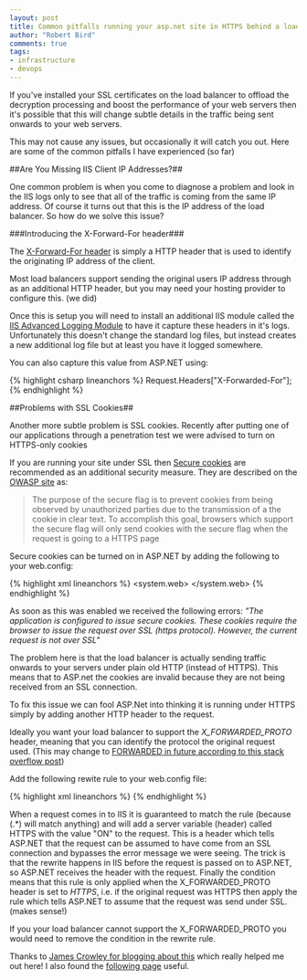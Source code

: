 ```yaml
--- 
layout: post
title: Common pitfalls running your asp.net site in HTTPS behind a load balancer
author: "Robert Bird"
comments: true
tags:
- infrastructure
- devops
---
```


If you've installed your SSL certificates on the load balancer to offload the decryption processing and boost the performance of your web servers then it's possible that this will change subtle details in the traffic being sent onwards to your web servers.

This may not cause any issues, but occasionally it will catch you out. Here are some of the common pitfalls I have experienced (so far)


<!--![Load balancer]({{ site.url }}/assets/loadbalancer.jpg)-->

##Are You Missing IIS Client IP Addresses?##

One common problem is when you come to diagnose a problem and look in the IIS logs only to see that all of the traffic is coming from the same IP address. Of course it turns out that this is the IP address of the load balancer. So how do we solve this issue?

###Introducing the X-Forward-For header###

The [X-Forward-For header](http://en.wikipedia.org/wiki/X-Forwarded-For) is simply a HTTP header that is used to identify the originating IP address of the client.

Most load balancers support sending the original users IP address through as an additional HTTP header, but you may need your hosting provider to configure this. (we did)

Once this is setup you will need to install an additional IIS module called the [IIS Advanced Logging Module](http://www.iis.net/learn/extensions/advanced-logging-module/advanced-logging-for-iis-custom-logging) to have it capture these headers in it's logs. Unfortunately this doesn't change the standard log files, but instead creates a new additional log file but at least you have it logged somewhere.

You can also capture this value from ASP.NET using:

{% highlight csharp lineanchors %}
Request.Headers["X-Forwarded-For"];
{% endhighlight %}

##Problems with SSL Cookies##

Another more subtle problem is SSL cookies. Recently after putting one of our applications through a penetration test we were advised to turn on HTTPS-only cookies 

If you are running your site under SSL then [Secure cookies](http://en.wikipedia.org/wiki/HTTP_cookie#Secure_cookie) are recommended as an additional security measure. They are described on the [OWASP site](https://www.owasp.org/index.php/SecureFlag) as:

> The purpose of the secure flag is to prevent cookies from being observed by unauthorized parties due to the transmission of a the cookie in clear text. To accomplish this goal, browsers which support the secure flag will only send cookies with the secure flag when the request is going to a HTTPS page

Secure cookies can be turned on in ASP.NET by adding the following to your web.config:

{% highlight xml lineanchors %}
<system.web>
  <httpCookies requireSSL="true" httpOnlyCookies="true" />
</system.web>
{% endhighlight %}

As soon as this was enabled we received the following errors: _"The application is configured to issue secure cookies. These cookies require the browser to issue the request over SSL (https protocol). However, the current request is not over SSL"_

The problem here is that the load balancer is actually sending traffic onwards to your servers under plain old HTTP (instead of HTTPS).
This means that to ASP.net the cookies are invalid because they are not being received from an SSL connection. 

To fix this issue we can fool ASP.Net into thinking it is running under HTTPS simply by adding another HTTP header to the request.

Ideally you want your load balancer to support the _X_FORWARDED_PROTO_ header, meaning that you can identify the protocol the original request used. (This may change to [FORWARDED in future according to this stack overflow post](http://stackoverflow.com/questions/13111080/what-is-a-full-specification-of-x-forwarded-proto-http-header))

Add the following rewite rule to your web.config file: 

{% highlight xml lineanchors %}
<rewrite>
    <allowedServerVariables>
        <add name="HTTPS" />
        <add name="X-FORWARDED-PROTO" />
    </allowedServerVariables>
    <rewriteMaps>
    </rewriteMaps>
    <globalRules>
        <rule name="HTTPS ReWrite" stopProcessing="true">
            <match url="(.*)" />
            <serverVariables>
                <set name="HTTPS" value="on" />
            </serverVariables>
            <action type="Rewrite" url="{R:1}" />
            <conditions logicalGrouping="MatchAny">
                <add input="{HTTP_X_FORWARDED_PROTO}" pattern="https" />
            </conditions>
        </rule>
    </globalRules>
</rewrite>
{% endhighlight %}

When a request comes in to IIS it is guaranteed to match the rule (because (.*) will match anything) and will add a server variable (header) called HTTPS with the value "ON" to the request. This is a header which tells ASP.NET that the request can be assumed to have come from an SSL connection and bypasses the error message we were seeing. The trick is that the rewrite happens in IIS before the request is passed on to ASP.NET, so ASP.NET receives the header with the request. Finally the condition means that this rule is only applied when the X_FORWARDED_PROTO header is set to _HTTPS_, i.e. if the original request was HTTPS then apply the rule which tells ASP.NET to assume that the request was send under SSL. (makes sense!)

If you your load balancer cannot support the X_FORWARDED_PROTO you would need to remove the condition in the rewrite rule.

Thanks to [James Crowley for blogging about this]([http://www.jamescrowley.co.uk/2014/03/07/ssl-termination-and-secure-cookiesrequiressl-with-asp-net-forms-authentication/) which really helped me out here! I also found the [following page](http://forums.iis.net/t/1178094.aspx?Rewriting+HTTPS+variable+based+on+value+of+X+Forwarded+Proto) useful.






